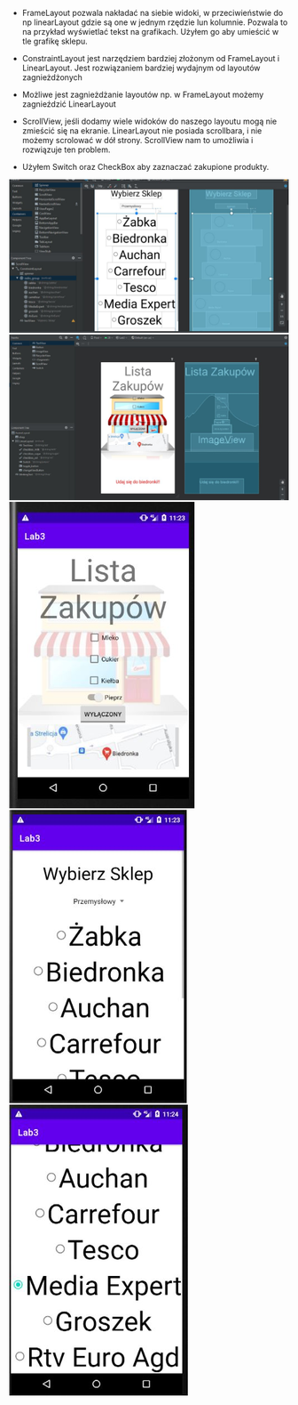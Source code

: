 - FrameLayout pozwala nakładać na siebie widoki, w przeciwieństwie do np linearLayout
gdzie są one w jednym rzędzie lun kolumnie. Pozwala to na przykład wyświetlać tekst na grafikach.
Użyłem go aby umieścić w tle grafikę sklepu.

- ConstraintLayout jest narzędziem bardziej złożonym od FrameLayout i LinearLayout.
Jest rozwiązaniem bardziej wydajnym od layoutów zagnieżdżonych

- Możliwe jest zagnieżdżanie layoutów np. w FrameLayout możemy zagnieździć LinearLayout

- ScrollView, jeśli dodamy wiele widoków do naszego layoutu mogą nie zmieścić się na ekranie.
LinearLayout nie posiada scrollbara, i nie możemy scrolować w dół strony. ScrollView nam to umożliwia
i rozwiązuje ten problem.

- Użyłem Switch oraz CheckBox aby zaznaczać zakupione produkty.

![strona głóna](/Lab3/1.JPG)
![strona głóna](/Lab3/2.JPG)
![strona głóna](/Lab3/3.JPG)
![strona głóna](/Lab3/4.JPG)
![strona głóna](/Lab3/5.JPG)




